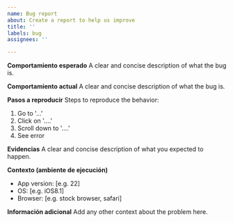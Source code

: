 ```yaml
---
name: Bug report
about: Create a report to help us improve
title: ''
labels: bug
assignees: ''

---
```


**Comportamiento esperado**
A clear and concise description of what the bug is.

**Comportamiento actual**
A clear and concise description of what the bug is.

**Pasos a reproducir**
Steps to reproduce the behavior:
1. Go to '...'
2. Click on '....'
3. Scroll down to '....'
4. See error

**Evidencias**
A clear and concise description of what you expected to happen.

**Contexto (ambiente de ejecución)**
 - App version: [e.g. 22]
 - OS: [e.g. iOS8.1]
 - Browser: [e.g. stock browser, safari]

**Información adicional**
Add any other context about the problem here.
